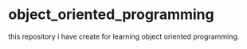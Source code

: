 # object_oriented_programming
this repository i have create for learning object oriented programming.

